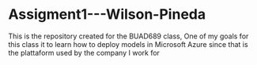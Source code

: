 # Assigment1---Wilson-Pineda
This is the repository created for the BUAD689 class, One of my goals for this class it to learn how to deploy models in Microsoft Azure since that is the plattaform used by the company I work for
